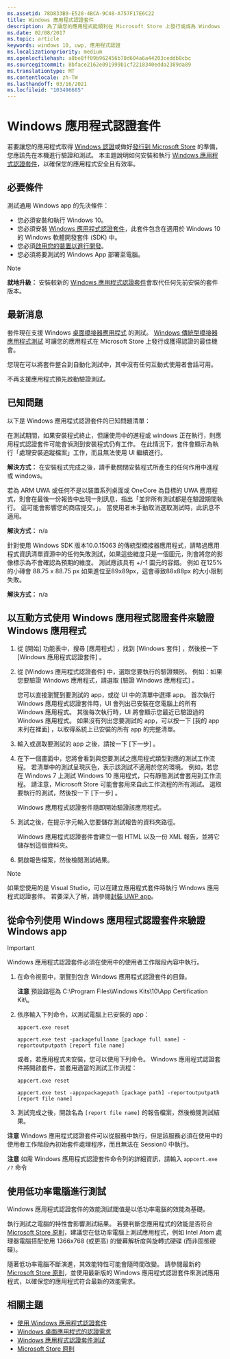 ```yaml
---
ms.assetid: 78D833B9-E528-4BCA-9C48-A757F17E6C22
title: Windows 應用程式認證套件
description: 為了讓您的應用程式能順利在 Microsoft Store 上發行或成為 Windows 認證，請在送出以進行認證之前，先在本機進行驗證和測試。 本主題示範如何安裝和執行 Windows 應用程式認證套件。
ms.date: 02/08/2017
ms.topic: article
keywords: windows 10, uwp, 應用程式認證
ms.localizationpriority: medium
ms.openlocfilehash: a8be8ff09b962456b70d604a6a44203ceddb8cbc
ms.sourcegitcommit: 8bface2162e091999b1cf2218340edda2389da89
ms.translationtype: MT
ms.contentlocale: zh-TW
ms.lasthandoff: 03/16/2021
ms.locfileid: "103496685"
---
```

# <a name="windows-app-certification-kit"></a>Windows 應用程式認證套件

若要讓您的應用程式取得 [Windows 認證](/windows/win32/win_cert/windows-certification-portal)或做好[發行到 Microsoft Store](../publish/app-submissions.md) 的準備，您應該先在本機進行驗證和測試。 本主題說明如何安裝和執行 [Windows 應用程式認證套件](https://developer.microsoft.com/windows/develop/app-certification-kit)，以確保您的應用程式安全且有效率。

## <a name="prerequisites"></a>必要條件

測試通用 Windows app 的先決條件：

- 您必須安裝和執行 Windows 10。
- 您必須安裝 [Windows 應用程式認證套件](https://developer.microsoft.com/windows/downloads/windows-10-sdk/)，此套件包含在適用於 Windows 10 的 Windows 軟體開發套件 (SDK) 中。
- 您必須[啟用您的裝置以進行開發](/windows/apps/get-started/enable-your-device-for-development)。
- 您必須將要測試的 Windows App 部署至電腦。

> [!NOTE]
> **就地升級：** 安裝較新的 [Windows 應用程式認證套件](https://developer.microsoft.com/windows/develop/app-certification-kit)會取代任何先前安裝的套件版本。

## <a name="whats-new"></a>最新消息

套件現在支援 Windows [桌面橋接器應用程式](/windows/msix/desktop/source-code-overview) 的測試。 [Windows 傳統型橋接器應用程式測試](/windows/uwp/debug-test-perf/windows-desktop-bridge-app-tests) 可讓您的應用程式在 Microsoft Store 上發行或獲得認證的最佳機會。

您現在可以將套件整合到自動化測試中，其中沒有任何互動式使用者會話可用。

不再支援應用程式預先啟動驗證測試。

## <a name="known-issues"></a>已知問題

以下是 Windows 應用程式認證套件的已知問題清單：

在測試期間，如果安裝程式終止，但讓使用中的進程或 windows 正在執行，則應用程式認證套件可能會偵測到安裝程式仍有工作。 在此情況下，套件會顯示為執行「處理安裝追蹤檔案」工作，而且無法使用 UI 繼續進行。

**解決方式：** 在安裝程式完成之後，請手動關閉安裝程式所產生的任何作用中進程或 windows。

若為 ARM UWA 或任何不是以裝置系列桌面或 OneCore 為目標的 UWA 應用程式，則會在最後一份報告中出現一則訊息，指出「並非所有測試都是在驗證期間執行。 這可能會影響您的商店提交。」。 當使用者未手動取消選取測試時，此訊息不適用。

**解決方式：** n/a

針對使用 Windows SDK 版本10.0.15063 的傳統型橋接器應用程式，請略過應用程式資訊清單資源中的任何失敗測試，如果這些維度只是一個圖元，則會將您的影像標示為不會確認為預期的維度。 測試應該具有 +/-1 圖元的容錯。 例如 在125% 的小磚會 88.75 x 88.75 px 如果進位至89x89px，這會導致88x88px 的大小限制失敗。

**解決方式：** n/a

## <a name="validate-your-windows-app-using-the-windows-app-certification-kit-interactively"></a>以互動方式使用 Windows 應用程式認證套件來驗證 Windows 應用程式

1. 從 [開始]  功能表中，搜尋 [應用程式]  ，找到 [Windows 套件]  ，然後按一下 [Windows 應用程式認證套件]  。

2. 從 [Windows 應用程式認證套件] 中，選取您要執行的驗證類別。 例如：如果您要驗證 Windows 應用程式，請選取 [驗證 Windows 應用程式]  。

    您可以直接瀏覽到要測試的 app，或從 UI 中的清單中選擇 app。 首次執行 Windows 應用程式認證套件時，UI 會列出已安裝在您電腦上的所有 Windows 應用程式。 其後每次執行時，UI 將會顯示您最近已驗證過的 Windows 應用程式。 如果沒有列出您要測試的 app，可以按一下 [我的 app 未列在裡面]  ，以取得系統上已安裝的所有 app 的完整清單。

3. 輸入或選取要測試的 app 之後，請按一下 [下一步]  。

4. 在下一個畫面中，您將會看到與您要測試之應用程式類型對應的測試工作流程。 若清單中的測試呈現灰色，表示該測試不適用於您的環境。 例如，若您在 Windows 7 上測試 Windows 10 應用程式，只有靜態測試會套用到工作流程。 請注意，Microsoft Store 可能會套用來自此工作流程的所有測試。 選取要執行的測試，然後按一下 [下一步]  。

    Windows 應用程式認證套件隨即開始驗證該應用程式。

5. 測試之後，在提示字元輸入您要儲存測試報告的資料夾路徑。

    Windows 應用程式認證套件會建立一個 HTML 以及一份 XML 報告，並將它儲存到這個資料夾。

6. 開啟報告檔案，然後檢閱測試結果。

> [!NOTE]
> 如果您使用的是 Visual Studio，可以在建立應用程式套件時執行 Windows 應用程式認證套件。 若要深入了解，請參閱[封裝 UWP app](/windows/msix/package/packaging-uwp-apps)。

## <a name="validate-your-windows-app-using-the-windows-app-certification-kit-from-a-command-line"></a>從命令列使用 Windows 應用程式認證套件來驗證 Windows app

> [!IMPORTANT]
> Windows 應用程式認證套件必須在使用中的使用者工作階段內容中執行。

1. 在命令視窗中，瀏覽到包含 Windows 應用程式認證套件的目錄。

    **注意** 預設路徑為 C:\\Program Files\\Windows Kits\\10\\App Certification Kit\\。

2. 依序輸入下列命令，以測試電腦上已安裝的 app：

    `appcert.exe reset`

    `appcert.exe test -packagefullname [package full name] -reportoutputpath [report file name]`

    或者，若應用程式未安裝，您可以使用下列命令。 Windows 應用程式認證套件將開啟套件，並套用適當的測試工作流程：

    `appcert.exe reset`

    `appcert.exe test -appxpackagepath [package path] -reportoutputpath [report file name]`

3. 測試完成之後，開啟名為 `[report file name]` 的報告檔案，然後檢閱測試結果。

**注意** Windows 應用程式認證套件可以從服務中執行，但是該服務必須在使用中的使用者工作階段內初始套件處理程序，而且無法在 Session0 中執行。

**注意** 如需 Windows 應用程式認證套件命令列的詳細資訊，請輸入 `appcert.exe /?` 命令

## <a name="testing-with-a-low-power-computer"></a>使用低功率電腦進行測試

Windows 應用程式認證套件的效能測試閾值是以低功率電腦的效能為基礎。

執行測試之電腦的特性會影響測試結果。 若要判斷您應用程式的效能是否符合 [Microsoft Store 原則](/legal/windows/agreements/store-policies)，建議您在低功率電腦上測試應用程式，例如 Intel Atom 處理器電腦搭配使用 1366x768 (或更高) 的螢幕解析度與旋轉式硬碟 (而非固態硬碟)。

隨著低功率電腦不斷演進，其效能特性可能會隨時間改變。 請參閱最新的 [Microsoft Store 原則](/legal/windows/agreements/store-policies)，並使用最新版的 Windows 應用程式認證套件來測試應用程式，以確保您的應用程式符合最新的效能需求。

## <a name="related-topics"></a>相關主題

- [使用 Windows 應用程式認證套件](/windows/win32/win_cert/using-the-windows-app-certification-kit)
- [Windows 桌面應用程式的認證需求](/windows/win32/win_cert/certification-requirements-for-windows-desktop-apps)
- [Windows 應用程式認證套件測試](windows-app-certification-kit-tests.md)
- [Microsoft Store 原則](/legal/windows/agreements/store-policies)